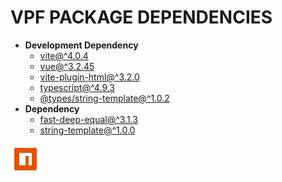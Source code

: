 # VPF PACKAGE DEPENDENCIES

- **Development Dependency**
  - [vite@^4.0.4](https://www.npmjs.com/package/vite)
  - [vue@^3.2.45](https://www.npmjs.com/package/vue)
  - [vite-plugin-html@^3.2.0](https://www.npmjs.com/package/vite-plugin-html)
  - [typescript@^4.9.3](https://www.npmjs.com/package/typescript)
  - [@types/string-template@^1.0.2](https://www.npmjs.com/package/@types/string-template)
- **Dependency**
  - [fast-deep-equal@^3.1.3](https://www.npmjs.com/package/fast-deep-equal)
  - [string-template@^1.0.0](https://www.npmjs.com/package/string-template)

![NPM](../assets/Icons/Npm.svg)
